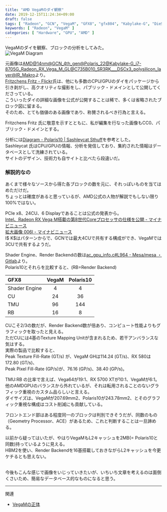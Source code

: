 ```yaml
---
title: "AMD VegaMのダイ観察"
date: 2019-12-15T11:24:34+09:00
draft: false
tags: [ "Radeon", "GCN", "VegaM", "GFX8", "gfx804", "Kabylake-G", "DieShot" ]
keywords: [ "Radeon", "VegaM" ]
categories: [ "Hardware", "GPU", "AMD" ]
---
```


VegaMのダイを観察、ブロックの分析をしてみた。  
![VegaM Diagram](/image/2019/12/15/vegam-diagram.webp)  

元画像は[AMD@14nm@GCN_4th_gen@Polaris_22@Kabylake-G_i7-8705G_Radeon_RX_Vega_M_GL@C735B010_SR3RK___DSCx3_polysilicon_layer@IR_Makro](https://www.flickr.com/photos/130561288@N04/32173677657/)より。  
[Fritzchens Fritz - Flickr](https://www.flickr.com/photos/130561288@N04/)氏は、他にも多数のCPU/GPUのダイをパッケージから引き剥がし、高クオリティな撮影をし、パブリック・ドメインとして公開してくださっている。  
こういったダイの詳細な画像を公式が公開することは稀で、多くは省略されたブロック図に留まる。  
そのため、とても価値のある画像であり、称賛されるべき行為と言える。  

Fritzchens Fritz 氏に敬意を示すとともに、私が編集を行なった画像もCC0、パブリック・ドメインとする。  

分析には[Diagram - Polaris10 | Sashleycat Sthuff](https://www.sashleycat.com/diagram-polaris-10)を参考とした。  
Sashleycat 氏はCPU/GPUの情報、分析を発信しており、集約された情報はデータベースとして洗練されている。  
サイトのデザイン、技術力も自サイトと比べたら段違いだ。  

### 解説的なの
あくまで様々なソースから得た各ブロックの数を元に、それっぽいものを当てはめただけだ。  
ちょっとは確度があると思っているが、AMD公式の人物が解説でもしない限り100%ではない。  

PCIe x8、24CU、6 Displayであることは公式の発表から。  
[Intel、Radeon RX Vega M搭載の第8世代Coreプロセッサの仕様を公開 - マイナビニュース](https://news.mynavi.jp/article/20180108-568850/)  
[拡大画像 006l - マイナビニュース](https://news.mynavi.jp/photo/article/20180108-568850/images/006l.jpg)  
I$ K$はパターンからで、GCNでは最大4CUで共有する構成ができ、VegaMでは3CUで共有するようだ。  

Shader Engine、Render Backendの数は[ac_gpu_info.c#L964 - Mesa/mesa ・ Gitlab](https://gitlab.freedesktop.org/mesa/mesa/blob/master/src/amd/common/ac_gpu_info.c#L964)より。  
Polaris10とそれらを比較すると、(RB=Render Backend)

| GFX8 | VegaM | Polaris10 |
| :--- | :---: | :---: |
| Shader Engine | 4 | 4 |
| CU | 24 | 36 |
| TMU | 96 | 144 |
| RB | 16 | 8 |

CUこそ2/3の数だが、Render Backend数が倍あり、コンピュート性能よりもグラフィックを取ったと見える。  
ただCUには4基のTexture Mapping Unitが含まれるため、若干アンバランスな気はする。  
実際の製品で比較すると、  
Peak Texture Fill-Rate (GT/s) が、VegaM GHは114.24 (GT/s)、RX 580は172.80 (GT/s)、  
Peak Pixel Fill-Rate (GP/s)が、76.16 (GP/s)、38.40 (GP/s)。  

TMU:RB の比率で言えば、Vega64が19:1、RX 5700 XTが10:1、VegaMが6:1。  
他のAMDGPUのバランスから外れているが、それは転用されることのないグラフィック重視のカスタム品らしいと言える。  
ダイサイズは、VegaMが207.69mm2、Polaris10が243.78mm2、とそのグラフィック重視な構成はコスト削減にも貢献している。  

フロントエンド部はある程度同一のブロックは判別できそうだが、同数のもの（Geometry Processor、ACE）があるため、これと判断することは一旦諦める。  

以前から疑ってはいたが、やはりVegaMもL2キャッシュを2MB(= Polaris10と同数)持っているように見える。  
HBM2を使い、Render Backendを16基搭載しておきながらL2キャッシュを今更ケチるとも思えない。  


<br>
今後もこんな感じで画像をいじっていきたいが、いちいち文章を考えるのは面倒くさいため、簡易なデータベース的なものになると思う。  

<hr>
関連

 * [VegaMの正体](/posts/2019/11/06/vegam-identity/)
